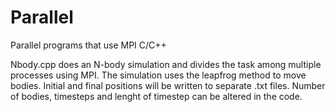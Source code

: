 # Parallel
Parallel programs that use MPI C/C++

Nbody.cpp does an N-body simulation and divides the task among multiple processes using MPI. 
The simulation uses the leapfrog method to move bodies.
Initial and final positions will be written to separate .txt files.
Number of bodies, timesteps and lenght of timestep can be altered in the code.
